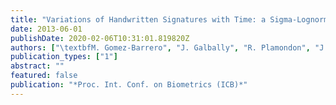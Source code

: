 ```yaml
---
title: "Variations of Handwritten Signatures with Time: a Sigma-Lognormal Analysis"
date: 2013-06-01
publishDate: 2020-02-06T10:31:01.819820Z
authors: ["\textbfM. Gomez-Barrero", "J. Galbally", "R. Plamondon", "J. Fierrez", "J. Ortega-Garcia"]
publication_types: ["1"]
abstract: ""
featured: false
publication: "*Proc. Int. Conf. on Biometrics (ICB)*"
---
```



